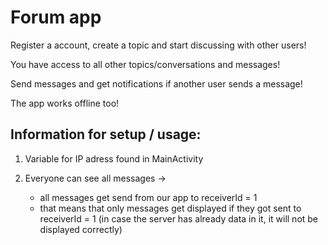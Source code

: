 # Forum app

Register a account, create a topic and start discussing with other users!

You have access to all other topics/conversations and messages!

Send messages and get notifications if another user sends a message!

The app works offline too!


## Information for setup / usage:

1. Variable for IP adress found in MainActivity

2. Everyone can see all messages ->
    * all messages get send from our app to receiverId = 1
    * that means that only messages get displayed if they got sent to receiverId = 1 (in case the server has already data in it, it will not be displayed correctly)
